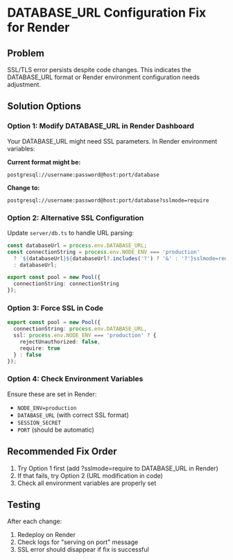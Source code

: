 # DATABASE_URL Configuration Fix for Render

## Problem
SSL/TLS error persists despite code changes. This indicates the DATABASE_URL format or Render environment configuration needs adjustment.

## Solution Options

### Option 1: Modify DATABASE_URL in Render Dashboard
Your DATABASE_URL might need SSL parameters. In Render environment variables:

**Current format might be:**
```
postgresql://username:password@host:port/database
```

**Change to:**
```
postgresql://username:password@host:port/database?sslmode=require
```

### Option 2: Alternative SSL Configuration
Update `server/db.ts` to handle URL parsing:

```typescript
const databaseUrl = process.env.DATABASE_URL;
const connectionString = process.env.NODE_ENV === 'production' 
  ? `${databaseUrl}${databaseUrl?.includes('?') ? '&' : '?'}sslmode=require`
  : databaseUrl;

export const pool = new Pool({ 
  connectionString: connectionString
});
```

### Option 3: Force SSL in Code
```typescript
export const pool = new Pool({ 
  connectionString: process.env.DATABASE_URL,
  ssl: process.env.NODE_ENV === 'production' ? { 
    rejectUnauthorized: false,
    require: true 
  } : false
});
```

### Option 4: Check Environment Variables
Ensure these are set in Render:
- `NODE_ENV=production`
- `DATABASE_URL` (with correct SSL format)
- `SESSION_SECRET`
- `PORT` (should be automatic)

## Recommended Fix Order
1. Try Option 1 first (add ?sslmode=require to DATABASE_URL in Render)
2. If that fails, try Option 2 (URL modification in code)
3. Check all environment variables are properly set

## Testing
After each change:
1. Redeploy on Render
2. Check logs for "serving on port" message
3. SSL error should disappear if fix is successful